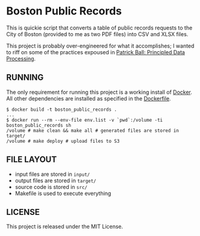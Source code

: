 # Boston Public Records
This is quickie script that converts a table of public records requests to the City of Boston (provided to me as two PDF files) into CSV and XLSX files.

This project is probably over-engineered for what it accomplishes; I wanted to riff on some of the practices expoused in [Patrick Ball: Principled Data Processing](https://www.youtube.com/watch?v=ZSunU9GQdcI).

## RUNNING
The only requirement for running this project is a working install of [Docker](https://www.docker.com/). All other dependencies are installed as specified in the [Dockerfile](Dockerfile).

```
$ docker build -t boston_public_records .
...
$ docker run --rm --env-file env.list -v `pwd`:/volume -ti boston_public_records sh
/volume # make clean && make all # generated files are stored in target/
/volume # make deploy # upload files to S3
```

## FILE LAYOUT
* input files are stored in `input/`
* output files are stored in `target/`
* source code is stored in `src/`
* Makefile is used to execute everything

## LICENSE
This project is released under the MIT License.
